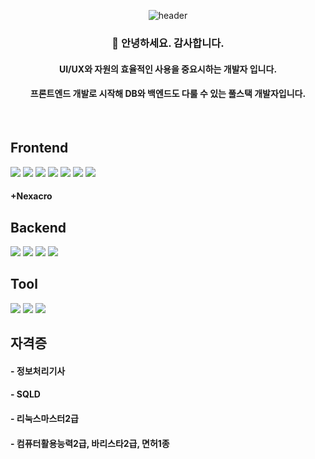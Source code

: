 <div align="center"> 

![header](https://capsule-render.vercel.app/api?type=cylinder&color=000000&height=50&section=header&text=Codemodel6&fontColor=ffffff&fontSize=25&animation=twinkling&fontAlignY=55&desc=%20&descAlignY=62&descAlign=62)
  
###  :wave: 안녕하세요. 감사합니다.
#### UI/UX와 자원의 효율적인 사용을 중요시하는 개발자 입니다.
#### 프론트엔드 개발로 시작해 DB와 백엔드도 다룰 수 있는 풀스택 개발자입니다.

<br/>
</div>
<div>
  
## Frontend

<img src="https://img.shields.io/badge/React-61DAFB?style=for-the-badge&logo=React&logoColor=white">
<img src="https://img.shields.io/badge/JavaScript-F7DF1E?style=for-the-badge&logo=JavaScript&logoColor=white">
<img src="https://img.shields.io/badge/typescript-3178C6?style=for-the-badge&logo=typescript&logoColor=white">
<img src="https://img.shields.io/badge/nextjs-000000?style=for-the-badge&logo=nextdotjs&logoColor=white">
<img src="https://img.shields.io/badge/HTML5-E34F26?style=for-the-badge&logo=HTML5&logoColor=white">
<img src="https://img.shields.io/badge/CSS3-1572B6?style=for-the-badge&logo=CSS3&logoColor=white">
<img src="https://img.shields.io/badge/redux-764ABC?style=for-the-badge&logo=redux&logoColor=white">

#### +Nexacro

## Backend

<img src="https://img.shields.io/badge/nodejs-339933?style=for-the-badge&logo=nodedotjs&logoColor=white"> 
<img src="https://img.shields.io/badge/Oracle-F80000?style=for-the-badge&logo=Oracle&logoColor=white"> 
<img src="https://img.shields.io/badge/mariadb-003545?style=for-the-badge&logo=mariadb&logoColor=white"> 
<img src="https://img.shields.io/badge/python-3776AB?style=for-the-badge&logo=python&logoColor=white"> 

## Tool

<img src="https://img.shields.io/badge/github-181717?style=for-the-badge&logo=github&logoColor=white">
<img src="https://img.shields.io/badge/figma-F24E1E?style=for-the-badge&logo=figma&logoColor=white">
<img src="https://img.shields.io/badge/VSCode-007ACC?style=for-the-badge&logo=VisualStudioCode&logoColor=white">
</div>

## 자격증
#### - 정보처리기사
#### - SQLD
#### - 리눅스마스터2급
#### - 컴퓨터활용능력2급, 바리스타2급, 면허1종
#### 
